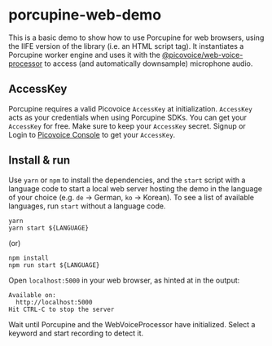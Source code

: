 # porcupine-web-demo

This is a basic demo to show how to use Porcupine for web browsers, using the IIFE version of the library (i.e. an HTML
script tag). It instantiates a Porcupine worker engine and uses it with
the [@picovoice/web-voice-processor](https://www.npmjs.com/package/@picovoice/web-voice-processor)<!-- markdown-link-check-disable-line --> to access (and
automatically downsample) microphone audio.

## AccessKey

Porcupine requires a valid Picovoice `AccessKey` at initialization. `AccessKey` acts as your credentials when using
Porcupine SDKs.
You can get your `AccessKey` for free. Make sure to keep your `AccessKey` secret.
Signup or Login to [Picovoice Console](https://console.picovoice.ai/) to get your `AccessKey`.

## Install & run

Use `yarn` or `npm` to install the dependencies, and the `start` script with a language code
to start a local web server hosting the demo in the language of your choice (e.g. `de` -> German, `ko` -> Korean).
To see a list of available languages, run `start` without a language code.

```console
yarn
yarn start ${LANGUAGE}
```

(or)

```console
npm install
npm run start ${LANGUAGE}
```

Open `localhost:5000` in your web browser, as hinted at in the output:

```console
Available on:
  http://localhost:5000
Hit CTRL-C to stop the server
```

Wait until Porcupine and the WebVoiceProcessor have initialized. Select a keyword and start recording to detect it.

